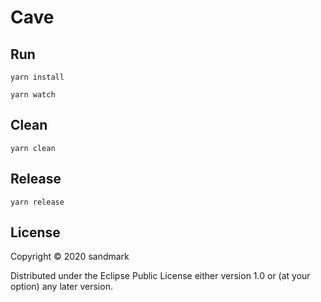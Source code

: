 # Cave

## Run

``` shell
yarn install

yarn watch
```

## Clean

``` shell
yarn clean
```

## Release

``` shell
yarn release
```

## License

Copyright © 2020 sandmark

Distributed under the Eclipse Public License either version 1.0 or (at
your option) any later version.
